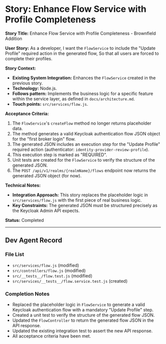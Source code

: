 # Story: Enhance Flow Service with Profile Completeness

**Story Title:** Enhance Flow Service with Profile Completeness - Brownfield Addition

**User Story:**
As a developer,
I want the `FlowService` to include the "Update Profile" required action in the generated flow,
So that all users are forced to complete their profiles.

**Story Context:**
*   **Existing System Integration:** Enhances the `FlowService` created in the previous story.
*   **Technology:** Node.js.
*   **Follows pattern:** Implements the business logic for a specific feature within the service layer, as defined in `docs/architecture.md`.
*   **Touch points:** `src/services/flow.js`.

**Acceptance Criteria:**
1.  The `FlowService`'s `createFlow` method no longer returns placeholder data.
2.  The method generates a valid Keycloak authentication flow JSON object for the "first broker login" flow.
3.  The generated JSON includes an execution step for the "Update Profile" required action (authenticator: `identity-provider-review-profile`).
4.  This execution step is marked as "REQUIRED".
5.  Unit tests are created for the `FlowService` to verify the structure of the generated JSON.
6.  The `POST /api/v1/realms/{realmName}/flows` endpoint now returns the generated JSON object (for now).

**Technical Notes:**
*   **Integration Approach:** This story replaces the placeholder logic in `src/services/flow.js` with the first piece of real business logic.
*   **Key Constraints:** The generated JSON must be structured precisely as the Keycloak Admin API expects.

**Status:** Completed

---
## Dev Agent Record

### File List
- `src/services/flow.js` (modified)
- `src/controllers/flow.js` (modified)
- `src/__tests__/flow.test.js` (modified)
- `src/services/__tests__/flow.service.test.js` (created)

### Completion Notes
- Replaced the placeholder logic in `FlowService` to generate a valid Keycloak authentication flow with a mandatory "Update Profile" step.
- Created a unit test to verify the structure of the generated flow JSON.
- Updated the `FlowController` to return the generated flow JSON in the API response.
- Updated the existing integration test to assert the new API response.
- All acceptance criteria have been met.